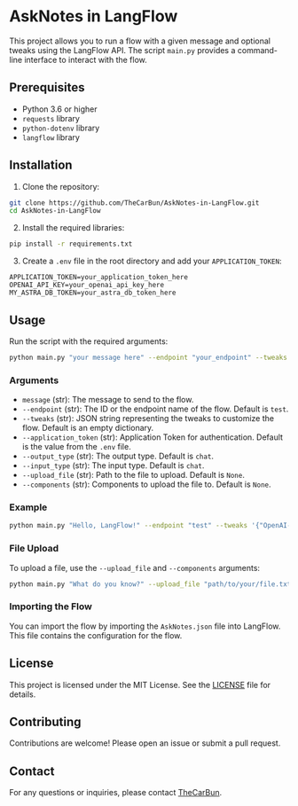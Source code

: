 # AskNotes in LangFlow

This project allows you to run a flow with a given message and optional tweaks using the LangFlow API. The script `main.py` provides a command-line interface to interact with the flow.

## Prerequisites

- Python 3.6 or higher
- `requests` library
- `python-dotenv` library
- `langflow` library

## Installation

1. Clone the repository:

```sh
git clone https://github.com/TheCarBun/AskNotes-in-LangFlow.git
cd AskNotes-in-LangFlow
```

2. Install the required libraries:

```sh
pip install -r requirements.txt
```

3. Create a `.env` file in the root directory and add your `APPLICATION_TOKEN`:

```env
APPLICATION_TOKEN=your_application_token_here
OPENAI_API_KEY=your_openai_api_key_here
MY_ASTRA_DB_TOKEN=your_astra_db_token_here
```

## Usage

Run the script with the required arguments:

```sh
python main.py "your message here" --endpoint "your_endpoint" --tweaks '{"key": "value"}'
```

### Arguments

- `message` (str): The message to send to the flow.
- `--endpoint` (str): The ID or the endpoint name of the flow. Default is `test`.
- `--tweaks` (str): JSON string representing the tweaks to customize the flow. Default is an empty dictionary.
- `--application_token` (str): Application Token for authentication. Default is the value from the `.env` file.
- `--output_type` (str): The output type. Default is `chat`.
- `--input_type` (str): The input type. Default is `chat`.
- `--upload_file` (str): Path to the file to upload. Default is `None`.
- `--components` (str): Components to upload the file to. Default is `None`.

### Example

```sh
python main.py "Hello, LangFlow!" --endpoint "test" --tweaks '{"OpenAI-XXXXX": {"model_name": "gpt-4"}}'
```

### File Upload

To upload a file, use the `--upload_file` and `--components` arguments:

```sh
python main.py "What do you know?" --upload_file "path/to/your/file.txt" --components "component_name"
```

### Importing the Flow

You can import the flow by importing the `AskNotes.json` file into LangFlow. This file contains the configuration for the flow.

## License

This project is licensed under the MIT License. See the [LICENSE](LICENSE) file for details.

## Contributing

Contributions are welcome! Please open an issue or submit a pull request.

## Contact

For any questions or inquiries, please contact [TheCarBun](https://x.com/subhopriyo).
